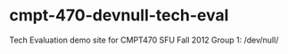 cmpt-470-devnull-tech-eval
==========================

Tech Evaluation demo site for CMPT470 SFU Fall 2012 Group 1: /dev/null/